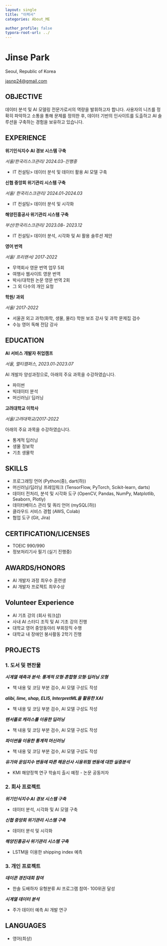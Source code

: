 ```yaml
---
layout: single
title: "이력서"
categories: About_ME

author_profile: false
typora-root-url: ../
---
```



# Jinse Park

Seoul, Republic of Korea

jasnp24@gmail.com 

## OBJECTIVE

데이터 분석 및 AI 모델링 전문가로서의 역량을 발휘하고자 합니다. 사용자의 니즈를 정확히 파악하고 소통을 통해 문제를 정의한 후, 데이터 기반의 인사이트를 도출하고 AI 솔루션을 구축하는 경험을 보유하고 있습니다.



## EXPERIENCE

**위기인식지수 AI 경보 시스템 구축**

*서울/한국리스크관리/ 2024.03-진행중*

* IT 컨설팅> 데이터 분석 및 데이터 활용 AI 모델 구축

**신협 중앙회 위기관리 시스템 구축**

*서울/ 한국리스크관리/ 2024.01-2024.03*

* IT 컨설팅> 데이터 분석 및 시각화

**해양진흥공사 위기관리 시스템 구축**

*부산/한국리스크관리/ 2023.08- 2023.12*

* IT 컨설팅> 데이터 분석, 시각화 및  AI 활용 솔루션 제안

**영어 번역**

*서울/ 프리랜서/ 2017-2022*

* 무역회사 영문 번역 업무 5회
* 여행사 웹사이트 영문 번역
* 박사/대학원 논문 영문 번역 2회
* 그 외 다수의 개인 요청 

**학원/ 과외**                      

*서울/ 2017-2022*

- 서울권 외고 과학(화학, 생물, 물리) 학원 보조 강사 및 과학 문제집 검수
- 수능 영어 독해 전담 강사



## EDUCATION

**AI 서비스 개발자 취업캠프**

*서울, 멀티캠퍼스, 2023.01-2023.07*

AI 개발자 양성과정으로, 아래의 주요 과목을 수강하였습니다.

* 파이썬
* 빅데이터 분석
* 머신러닝/ 딥러닝

**고려대학교 이학사**	

*서울/고려대학교/2017-2022*

아래의 주요 과목을 수강하였습니다.

* 통계적 딥러닝
* 생물 정보학
* 기초 생물학



## SKILLS

* 프로그래밍 언어 (Python(중), dart(하))
* 머신러닝/딥러닝 프레임워크 (TensorFlow, PyTorch, Scikit-learn, darts)
* 데이터 전처리, 분석 및 시각화 도구 (OpenCV, Pandas, NumPy, Matplotlib, Seaborn, Plotly)
* 데이터베이스 관리 및 쿼리 언어 (mySQL(하))
* 클라우드 서비스 경험 (AWS, Colab)
* 협업 도구 (Git, Jira)



## CERTIFICATION/LICENSES

* TOEIC 990/990
* 정보처리기사 필기 (실기 진행중)



## AWARDS/HONORS

* AI 개발자 과정 최우수 훈련생
* AI 개발자 프로젝트 최우수상



## Volunteer Experience

* AI 기초 강의 (회사 워크샵)
* 사내 AI 스터디 조직 및 AI 기초 강의 진행
* 대학교 영어 중앙동아리 부회장직 수행
* 대학교 내 장애인 봉사활동 2학기 진행



## PROJECTS

### 1. 도서 및 편찬물

***시계열 예측과 분석: 통계적 모형·혼합형 모형·딥러닝 모형***

* 책 내용 및 코딩 부분 검수, AI 모델 구성도 작성

***alibi, lime, shap, ELI5, InterpretML을 활용한 XAI***

* 책 내용 및 코딩 부분 검수, AI 모델 구성도 작성

***텐서플로 케라스를 이용한 딥러닝***

* 책 내용 및 코딩 부분 검수, AI 모델 구성도 작성

***파이썬을 이용한 통계적 머신러닝***

* 책 내용 및 코딩 부분 검수, AI 모델 구성도 작성

***유가와 운임지수 변동에 따른 해운선사 시용위험 변동에 대한 실증분석***

* KMI 해양정책 연구 학술지 출시 예정 - 논문 공동저자



### 2. 회사 프로젝트

***위기인식지수 AI 경보 시스템 구축***

* 데이터 분석, 시각화 및 AI 모델 구축

***신협 중앙회 위기관리 시스템 구축***

* 데이터 분석 및 시각화

***해양진흥공사 위기관리 시스템 구축***

* LSTM을 이용한 shipping index 예측



### 3. 개인 프로젝트

***데이콘 경진대회 참여***

* 한솔 도배하자 유형분류 AI 프로그램 참여- 100위권 달성

***시계열 데이터 분석***

* 주가 데이터 예측 AI 개발 연구



## LANGUAGES

* 영어(최상)
